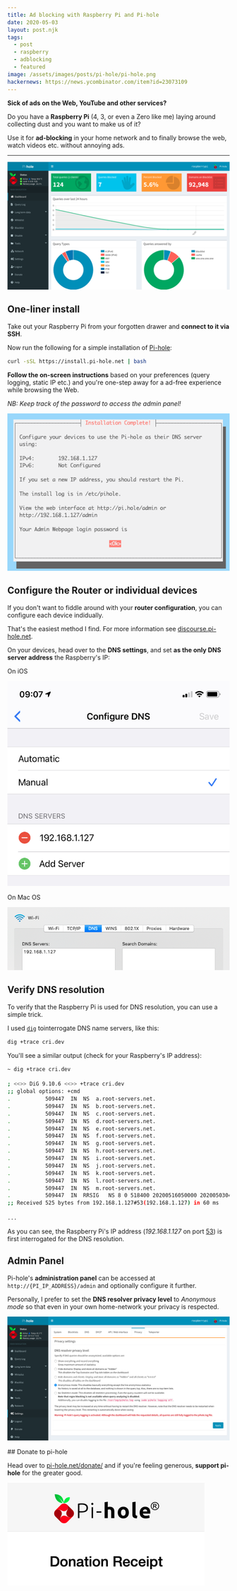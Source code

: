 ```yaml
---
title: Ad blocking with Raspberry Pi and Pi-hole
date: 2020-05-03
layout: post.njk
tags:
  - post
  - raspberry
  - adblocking
  - featured
image: /assets/images/posts/pi-hole/pi-hole.png
hackernews: https://news.ycombinator.com/item?id=23073109
---
```


**Sick of ads on the Web, YouTube and other services?**

Do you have a **Raspberry Pi** (4, 3, or even a Zero like me) laying around collecting dust and you want to make us of it?

Use it for **ad-blocking** in your home network and to finally browse the web, watch videos etc. without annoying ads.

---

![pi-hole-dashboard.png](/assets/images/posts/pi-hole/pi-hole-dashboard.png)

## One-liner install

Take out your Raspberry Pi from your forgotten drawer and **connect to it via SSH**.

Now run the following for a simple installation of [Pi-hole](https://pi-hole.net/):

```sh
curl -sSL https://install.pi-hole.net | bash
```

**Follow the on-screen instructions** based on your preferences (query logging, static IP etc.) and you're one-step away for a ad-free experience while browsing the Web.

*NB: Keep track of the password to access the admin panel!*

![pi-hole-password.png](/assets/images/posts/pi-hole/pi-hole-password.png)

## Configure the Router or individual devices

If you don't want to fiddle around with your **router configuration**, you can configure each device indidually.

That's the easiest method I find. For more information see [discourse.pi-hole.net](https://discourse.pi-hole.net/t/how-do-i-configure-my-devices-to-use-pi-hole-as-their-dns-server/245).

On your devices, head over to the **DNS settings**, and set **as the only DNS server address** the Raspberry's IP:

On iOS

![pi-hole-settings-ios.png](/assets/images/posts/pi-hole/pi-hole-settings-ios.png)

On Mac OS

![pi-hole-settings-mac.png](/assets/images/posts/pi-hole/pi-hole-settings-mac.png)

## Verify DNS resolution

To verify that the Raspberry Pi is used for DNS resolution, you can use a simple trick.

I used [`dig`](https://linux.die.net/man/1/dig) tointerrogate DNS name servers, like this:

```sh
dig +trace cri.dev
```

You'll see a similar output (check for your Raspberry's IP address):

```sh
~ dig +trace cri.dev

; <<>> DiG 9.10.6 <<>> +trace cri.dev
;; global options: +cmd
.			509447	IN	NS	a.root-servers.net.
.			509447	IN	NS	b.root-servers.net.
.			509447	IN	NS	c.root-servers.net.
.			509447	IN	NS	d.root-servers.net.
.			509447	IN	NS	e.root-servers.net.
.			509447	IN	NS	f.root-servers.net.
.			509447	IN	NS	g.root-servers.net.
.			509447	IN	NS	h.root-servers.net.
.			509447	IN	NS	i.root-servers.net.
.			509447	IN	NS	j.root-servers.net.
.			509447	IN	NS	k.root-servers.net.
.			509447	IN	NS	l.root-servers.net.
.			509447	IN	NS	m.root-servers.net.
.			509447	IN	RRSIG	NS 8 0 518400 20200516050000 20200503040000 48903 . NtC6ObYfTRgLakuNLhMl ...
;; Received 525 bytes from 192.168.1.127#53(192.168.1.127) in 60 ms

...
```
As you can see, the Raspberry Pi's IP address (*192.168.1.127* on port [53](https://en.wikipedia.org/wiki/List_of_TCP_and_UDP_port_numbers)) is first interrogated for the DNS resolution.

## Admin Panel

Pi-hole's **administration panel** can be accessed at `http://{PI_IP_ADDRESS}/admin` and optionally configure it further.

Personally, I prefer to set the **DNS resolver privacy level** to *Anonymous mode* so that even in your own home-network your privacy is respected.

![pi-hole-anonymous-mode.png](/assets/images/posts/pi-hole/pi-hole-anonymous-mode.png)


## Donate to pi-hole

Head over to [pi-hole.net/donate/](https://pi-hole.net/donate/) and if you're feeling generous, **support pi-hole** for the greater good.

![pi-hole-donate.png](/assets/images/posts/pi-hole/pi-hole-donate.png)
